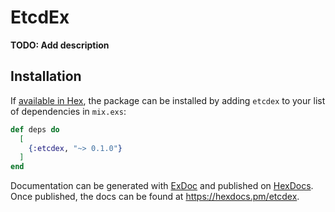 # EtcdEx

**TODO: Add description**

## Installation

If [available in Hex](https://hex.pm/docs/publish), the package can be installed
by adding `etcdex` to your list of dependencies in `mix.exs`:

```elixir
def deps do
  [
    {:etcdex, "~> 0.1.0"}
  ]
end
```

Documentation can be generated with [ExDoc](https://github.com/elixir-lang/ex_doc)
and published on [HexDocs](https://hexdocs.pm). Once published, the docs can
be found at <https://hexdocs.pm/etcdex>.

